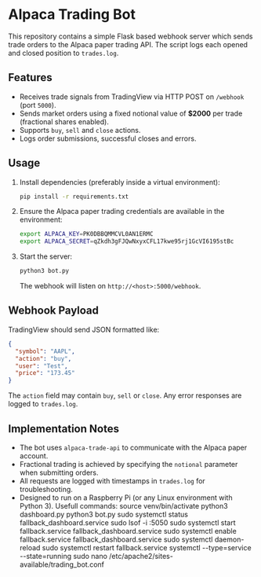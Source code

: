 # Alpaca Trading Bot

This repository contains a simple Flask based webhook server which sends trade orders to the Alpaca paper trading API. The script logs each opened and closed position to `trades.log`.

## Features
* Receives trade signals from TradingView via HTTP POST on `/webhook` (port `5000`).
* Sends market orders using a fixed notional value of **$2000** per trade (fractional shares enabled).
* Supports `buy`, `sell` and `close` actions.
* Logs order submissions, successful closes and errors.

## Usage
1. Install dependencies (preferably inside a virtual environment):
   ```bash
   pip install -r requirements.txt
   ```
2. Ensure the Alpaca paper trading credentials are available in the environment:
   ```bash
   export ALPACA_KEY=PK0DBBQMMCVL0AN1ERMC
   export ALPACA_SECRET=qZkdh3gFJQwNxyxCFL17kwe95rj1GcVI6195stBc
   ```
3. Start the server:
   ```bash
   python3 bot.py
   ```
   The webhook will listen on `http://<host>:5000/webhook`.

## Webhook Payload
TradingView should send JSON formatted like:
```json
{
  "symbol": "AAPL",
  "action": "buy",
  "user": "Test",
  "price": "173.45"
}
```
The `action` field may contain `buy`, `sell` or `close`. Any error responses are logged to `trades.log`.

## Implementation Notes
* The bot uses `alpaca-trade-api` to communicate with the Alpaca paper account.
* Fractional trading is achieved by specifying the `notional` parameter when submitting orders.
* All requests are logged with timestamps in `trades.log` for troubleshooting.
* Designed to run on a Raspberry Pi (or any Linux environment with Python 3).
Usefull commands:
source venv/bin/activate
python3 dashboard.py
python3 bot.py
sudo systemctl status fallback_dashboard.service
sudo lsof -i :5050
sudo systemctl start  fallback.service fallback_dashboard.service
sudo systemctl enable fallback.service fallback_dashboard.service
sudo systemctl daemon-reload
sudo systemctl restart fallback.service 
systemctl --type=service --state=running
sudo nano /etc/apache2/sites-available/trading_bot.conf